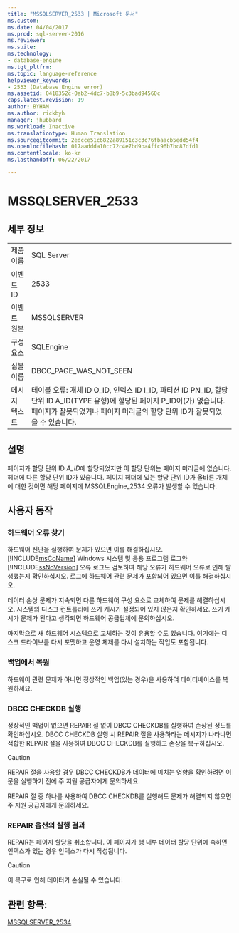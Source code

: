 ```yaml
---
title: "MSSQLSERVER_2533 | Microsoft 문서"
ms.custom: 
ms.date: 04/04/2017
ms.prod: sql-server-2016
ms.reviewer: 
ms.suite: 
ms.technology:
- database-engine
ms.tgt_pltfrm: 
ms.topic: language-reference
helpviewer_keywords:
- 2533 (Database Engine error)
ms.assetid: 0418352c-0ab2-4dc7-b8b9-5c3bad94560c
caps.latest.revision: 19
author: BYHAM
ms.author: rickbyh
manager: jhubbard
ms.workload: Inactive
ms.translationtype: Human Translation
ms.sourcegitcommit: 2edcce51c6822a89151c3c3c76fbaacb5edd54f4
ms.openlocfilehash: 017aaddda10cc72c4e7bd9ba4ffc96b7bc87dfd1
ms.contentlocale: ko-kr
ms.lasthandoff: 06/22/2017

---
```

# <a name="mssqlserver2533"></a>MSSQLSERVER_2533
  
## <a name="details"></a>세부 정보  
  
|||  
|-|-|  
|제품 이름|SQL Server|  
|이벤트 ID|2533|  
|이벤트 원본|MSSQLSERVER|  
|구성 요소|SQLEngine|  
|심볼 이름|DBCC_PAGE_WAS_NOT_SEEN|  
|메시지 텍스트|테이블 오류: 개체 ID O_ID, 인덱스 ID I_ID, 파티션 ID PN_ID, 할당 단위 ID A_ID(TYPE 유형)에 할당된 페이지 P_ID이(가) 없습니다. 페이지가 잘못되었거나 페이지 머리글의 할당 단위 ID가 잘못되었을 수 있습니다.|  
  
## <a name="explanation"></a>설명  
페이지가 할당 단위 ID *A_ID*에 할당되었지만 이 할당 단위는 페이지 머리글에 없습니다. 헤더에 다른 할당 단위 ID가 있습니다. 페이지 헤더에 있는 할당 단위 ID가 올바른 개체에 대한 것이면 해당 페이지에 MSSQLEngine_2534 오류가 발생할 수 있습니다.  
  
## <a name="user-action"></a>사용자 동작  
  
### <a name="look-for-hardware-failure"></a>하드웨어 오류 찾기  
하드웨어 진단을 실행하여 문제가 있으면 이를 해결하십시오. [!INCLUDE[msCoName](../../includes/msconame-md.md)] Windows 시스템 및 응용 프로그램 로그와 [!INCLUDE[ssNoVersion](../../includes/ssnoversion-md.md)] 오류 로그도 검토하여 해당 오류가 하드웨어 오류로 인해 발생했는지 확인하십시오. 로그에 하드웨어 관련 문제가 포함되어 있으면 이를 해결하십시오.  
  
데이터 손상 문제가 지속되면 다른 하드웨어 구성 요소로 교체하여 문제를 해결하십시오. 시스템의 디스크 컨트롤러에 쓰기 캐시가 설정되어 있지 않은지 확인하세요. 쓰기 캐시가 문제가 된다고 생각되면 하드웨어 공급업체에 문의하십시오.  
  
마지막으로 새 하드웨어 시스템으로 교체하는 것이 유용할 수도 있습니다. 여기에는 디스크 드라이브를 다시 포맷하고 운영 체제를 다시 설치하는 작업도 포함됩니다.  
  
### <a name="restore-from-backup"></a>백업에서 복원  
하드웨어 관련 문제가 아니면 정상적인 백업(있는 경우)을 사용하여 데이터베이스를 복원하세요.  
  
### <a name="run-dbcc-checkdb"></a>DBCC CHECKDB 실행  
정상적인 백업이 없으면 REPAIR 절 없이 DBCC CHECKDB를 실행하여 손상된 정도를 확인하십시오. DBCC CHECKDB 실행 시 REPAIR 절을 사용하라는 메시지가 나타나면 적합한 REPAIR 절을 사용하여 DBCC CHECKDB를 실행하고 손상을 복구하십시오.  
  
> [!CAUTION]  
> REPAIR 절을 사용할 경우 DBCC CHECKDB가 데이터에 미치는 영향을 확인하려면 이 문을 실행하기 전에 주 지원 공급자에게 문의하세요.  
  
REPAIR 절 중 하나를 사용하여 DBCC CHECKDB를 실행해도 문제가 해결되지 않으면 주 지원 공급자에게 문의하세요.  
  
### <a name="results-of-running-repair-options"></a>REPAIR 옵션의 실행 결과  
REPAIR는 페이지 할당을 취소합니다. 이 페이지가 행 내부 데이터 할당 단위에 속하면 인덱스가 있는 경우 인덱스가 다시 작성됩니다.  
  
> [!CAUTION]  
> 이 복구로 인해 데이터가 손실될 수 있습니다.  
  
## <a name="see-also"></a>관련 항목:  
[MSSQLSERVER_2534](~/relational-databases/errors-events/mssqlserver-2534-database-engine-error.md)  
  

